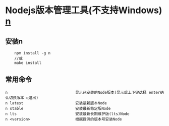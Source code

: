 # Nodejs版本管理工具(不支持Windows) [n](https://www.npmjs.com/package/n)

## 安装n
```
	npm install -g n
	//或
	make install
```

## 常用命令
	n                              显示已安装的Node版本(显示后上下键选择 enter确认切换版本 q退出)
	n latest                       安装最新版本Node
	n stable                       安装最新稳定版Node
	n lts                          安装最新长期维护版(lts)Node
	n <version>                    根据提供的版本号安装Node